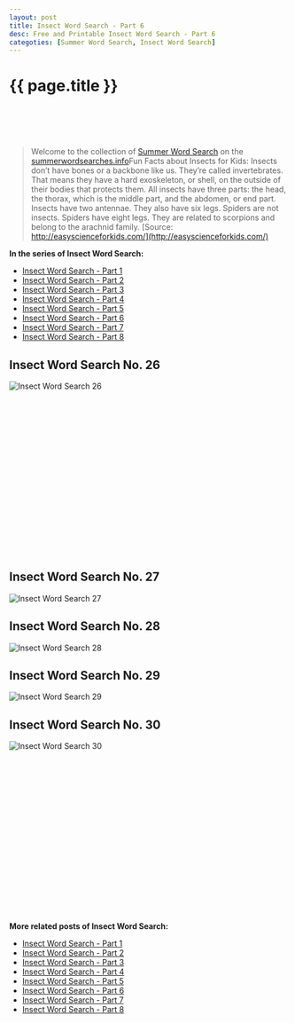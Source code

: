 ```yaml
---
layout: post
title: Insect Word Search - Part 6
desc: Free and Printable Insect Word Search - Part 6
categoties: [Summer Word Search, Insect Word Search]
---
```

{{ page.title }}
================
<script async src="//pagead2.googlesyndication.com/pagead/js/adsbygoogle.js"></script><!-- UnderTitleAds --> <ins class="adsbygoogle" style="display:inline-block;width:468px;height:60px" data-ad-client="ca-pub-6753140515841889" data-ad-slot="4010138290"></ins><script> (adsbygoogle = window.adsbygoogle || []).push({}); </script>

> Welcome to the collection of [Summer Word Search](http://summerwordsearches.info/) on the [summerwordsearches.info](http://summerwordsearches.info/)Fun Facts about Insects for Kids: Insects don’t have bones or a backbone like us. They’re called invertebrates. That means they have a hard exoskeleton, or shell, on the outside of their bodies that protects them. All insects have three parts: the head, the thorax, which is the middle part, and the abdomen, or end part. Insects have two antennae. They also have six legs. Spiders are not insects. Spiders have eight legs. They are related to scorpions and belong to the arachnid family. [Source: http://easyscienceforkids.com/](http://easyscienceforkids.com/)

**In the series of Insect Word Search:**

* [Insect Word Search - Part 1](http://summerwordsearches.info/2018/04/24/Insect-Word-Search-part-1.html)
* [Insect Word Search - Part 2](http://summerwordsearches.info/2018/04/24/Insect-Word-Search-part-2.html)
* [Insect Word Search - Part 3](http://summerwordsearches.info/2018/04/24/Insect-Word-Search-part-3.html)
* [Insect Word Search - Part 4](http://summerwordsearches.info/2018/04/24/Insect-Word-Search-part-4.html)
* [Insect Word Search - Part 5](http://summerwordsearches.info/2018/04/24/Insect-Word-Search-part-5.html)
* [Insect Word Search - Part 6](http://summerwordsearches.info/2018/04/24/Insect-Word-Search-part-6.html)
* [Insect Word Search - Part 7](http://summerwordsearches.info/2018/04/24/Insect-Word-Search-part-7.html)
* [Insect Word Search - Part 8](http://summerwordsearches.info/2018/04/24/Insect-Word-Search-part-8.html)

## Insect Word Search No. 26
![Insect Word Search 26](http://summerwordsearches.info/img1/Insect-Word-Search%20(26).jpg "Insect Word Search 26")

<script async src="//pagead2.googlesyndication.com/pagead/js/adsbygoogle.js"></script><!-- Texxtonly --><ins class="adsbygoogle" style="display:inline-block;width:336px;height:280px" data-ad-client="ca-pub-6753140515841889" data-ad-slot="3207852233"></ins><script>(adsbygoogle = window.adsbygoogle || []).push({}); </script>

## Insect Word Search No. 27
![Insect Word Search 27](http://summerwordsearches.info/img1/Insect-Word-Search%20(27).jpg "Insect Word Search 27")

## Insect Word Search No. 28
![Insect Word Search 28](http://summerwordsearches.info/img1/Insect-Word-Search%20(28).jpg "Insect Word Search 28")

## Insect Word Search No. 29
![Insect Word Search 29](http://summerwordsearches.info/img1/Insect-Word-Search%20(29).jpg "Insect Word Search 29")

## Insect Word Search No. 30
![Insect Word Search 30](http://summerwordsearches.info/img1/Insect-Word-Search%20(30).jpg "Insect Word Search 30")

<script async src="//pagead2.googlesyndication.com/pagead/js/adsbygoogle.js"></script><!-- Texxtonly --><ins class="adsbygoogle" style="display:inline-block;width:336px;height:280px" data-ad-client="ca-pub-6753140515841889" data-ad-slot="3207852233"></ins><script>(adsbygoogle = window.adsbygoogle || []).push({}); </script>

**More related posts of Insect Word Search:**

* [Insect Word Search - Part 1](http://summerwordsearches.info/2018/04/24/Insect-Word-Search-part-1.html)
* [Insect Word Search - Part 2](http://summerwordsearches.info/2018/04/24/Insect-Word-Search-part-2.html)
* [Insect Word Search - Part 3](http://summerwordsearches.info/2018/04/24/Insect-Word-Search-part-3.html)
* [Insect Word Search - Part 4](http://summerwordsearches.info/2018/04/24/Insect-Word-Search-part-4.html)
* [Insect Word Search - Part 5](http://summerwordsearches.info/2018/04/24/Insect-Word-Search-part-5.html)
* [Insect Word Search - Part 6](http://summerwordsearches.info/2018/04/24/Insect-Word-Search-part-6.html)
* [Insect Word Search - Part 7](http://summerwordsearches.info/2018/04/24/Insect-Word-Search-part-7.html)
* [Insect Word Search - Part 8](http://summerwordsearches.info/2018/04/24/Insect-Word-Search-part-8.html)


